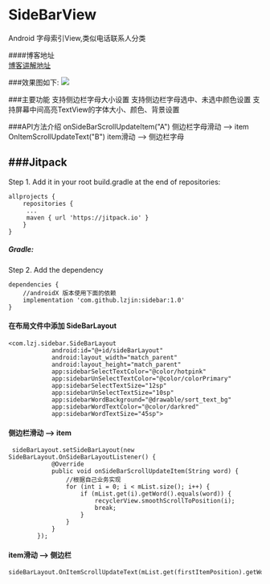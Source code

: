 # SideBarView
Android 字母索引View,类似电话联系人分类 
 
####博客地址  
[博客讲解地址](https://blog.csdn.net/lin857/article/details/105193760)

###效果图如下:
<img src="https://raw.githubusercontent.com/lzjin/SideBarView/master/imgfile/gif.gif">

###主要功能
支持侧边栏字母大小设置
支持侧边栏字母选中、未选中颜色设置
支持屏幕中间高亮TextView的字体大小、颜色、背景设置

###API方法介绍
onSideBarScrollUpdateItem("A")  侧边栏字母滑动 --> item
OnItemScrollUpdateText("B")  item滑动 --> 侧边栏字母

###Jitpack
---
Step 1. Add it in your root build.gradle at the end of repositories:
```
allprojects {
    repositories {
	 ...
	 maven { url 'https://jitpack.io' }
    }
}
```
##### Gradle:
Step 2. Add the dependency
```
dependencies {
    //androidX 版本使用下面的依赖
    implementation 'com.github.lzjin:sidebar:1.0'
}
```

#### 在布局文件中添加 SideBarLayout
```
<com.lzj.sidebar.SideBarLayout
            android:id="@+id/sideBarLayout"
            android:layout_width="match_parent"
            android:layout_height="match_parent"
            app:sidebarSelectTextColor="@color/hotpink"
            app:sidebarUnSelectTextColor="@color/colorPrimary"
            app:sidebarSelectTextSize="12sp"
            app:sidebarUnSelectTextSize="10sp"
            app:sidebarWordBackground="@drawable/sort_text_bg"
            app:sidebarWordTextColor="@color/darkred"
            app:sidebarWordTextSize="45sp">
```
#### 侧边栏滑动 --> item
```
 sideBarLayout.setSideBarLayout(new SideBarLayout.OnSideBarLayoutListener() {
            @Override
            public void onSideBarScrollUpdateItem(String word) {
                //根据自己业务实现
                for (int i = 0; i < mList.size(); i++) {
                    if (mList.get(i).getWord().equals(word)) {
                        recyclerView.smoothScrollToPosition(i);
                        break;
                    }
                }
            }
        });
```
####  item滑动 --> 侧边栏
```
sideBarLayout.OnItemScrollUpdateText(mList.get(firstItemPosition).getWord());
```
